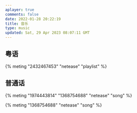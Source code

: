 ```yaml
---
aplayer: true
comments: false
date: 2022-01-28 20:22:19
title: 音乐
type: music
updated: Sat, 29 Apr 2023 08:07:11 GMT
---
```

## 粤语

<div id='demo1'></div>

{% meting "2432467453" "netease" "playlist" %}

## 普通话

<div id='demo2'></div>

{% meting "1974443814" "1368754688" "netease" "song" %}

{% meting "1368754688" "netease" "song" %}
